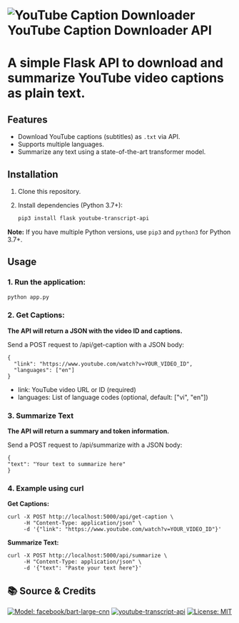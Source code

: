 # ![YouTube Caption Downloader](https://img.shields.io/badge/-red?logo=youtube) YouTube Caption Downloader API
# **A simple Flask API to download and summarize YouTube video captions as plain text.**

## Features

- Download YouTube captions (subtitles) as `.txt` via API.
- Supports multiple languages.
- Summarize any text using a state-of-the-art transformer model.

## Installation

1. Clone this repository.
2. Install dependencies (Python 3.7+):

   ```bash
   pip3 install flask youtube-transcript-api
   ```
**Note:** If you have multiple Python versions, use `pip3` and `python3` for Python 3.7+.

## Usage

### 1. Run the application:
   ```bash
   python app.py
   ```
### 2. Get Captions: 
**The API will return a JSON with the video ID and captions.**

Send a POST request to /api/get-caption with a JSON body:

```
{
  "link": "https://www.youtube.com/watch?v=YOUR_VIDEO_ID",
  "languages": ["en"]
}
```

- link: YouTube video URL or ID (required)
- languages: List of language codes (optional, default: ["vi", "en"])

### 3. Summarize Text
**The API will return a summary and token information.**

Send a POST request to /api/summarize with a JSON body:
   ```
{
  "text": "Your text to summarize here"
}
   ```

### 4. Example using curl
**Get Captions:**
```
curl -X POST http://localhost:5000/api/get-caption \
     -H "Content-Type: application/json" \
     -d '{"link": "https://www.youtube.com/watch?v=YOUR_VIDEO_ID"}'
```
**Summarize Text:**
```
curl -X POST http://localhost:5000/api/summarize \
     -H "Content-Type: application/json" \
     -d '{"text": "Paste your text here"}'
```

## 📚 Source & Credits
[![Model: facebook/bart-large-cnn](https://img.shields.io/badge/model-facebook%2Fbart--large--cnn-blueviolet)](https://huggingface.co/facebook/bart-large-cnn)
[![youtube-transcript-api](https://img.shields.io/badge/youtube--transcript--api-v0.6.1-orange)](https://github.com/jdepoix/youtube-transcript-api)
[![License: MIT](https://img.shields.io/badge/License-MIT-yellow.svg)](https://opensource.org/licenses/MIT)

